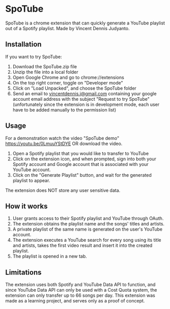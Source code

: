 # SpoTube

SpoTube is a chrome extension that can quickly generate a YouTube playlist out of a Spotify playlist. Made by Vincent Dennis Judyanto.

## Installation

If you want to try SpoTube:

1. Download the SpoTube.zip file
2. Unzip the file into a local folder
3. Open Google Chrome and go to chrome://extensions
4. On the top right corner, toggle on "Developer mode"
5. Click on "Load Unpacked", and choose the SpoTube folder
6. Send an email to vincentdennis.j@gmail.com containing your google account email address with the subject "Request to try SpoTube" (unfortunately since the extension is in development mode, each user have to be added manually to the permission list)

## Usage

For a demonstration watch the video "SpoTube demo" https://youtu.be/0LmuuYStDYE OR download the video.

1. Open a Spotify playlist that you would like to transfer to YouTube
2. Click on the extension icon, and when prompted, sign into both your Spotify account and Google account that is associated with your YouTube account.
3. Click on the "Generate Playlist" button, and wait for the generated playlist to appear.

The extension does NOT store any user sensitive data.

## How it works

1. User grants access to their Spotify playlist and YouTube through OAuth.
2. The extension obtains the playlist name and the songs' titles and artists.
3. A private playlist of the same name is generated on the user's YouTube account.
4. The extension executes a YouTube search for every song using its title and artists, takes the first video result and insert it into the created playlist.
5. The playlist is opened in a new tab.

## Limitations

The extension uses both Spotify and YouTube Data API to function, and since YouTube Data API can only be used with a Cost Quota system, the extension can only transfer up to 66 songs per day. This extension was made as a learning project, and serves only as a proof of concept.
